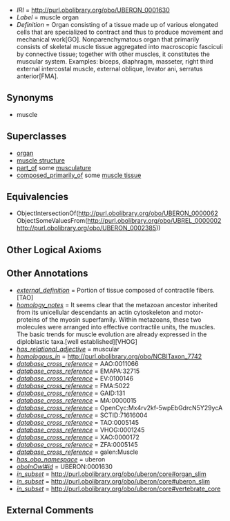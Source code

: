  * *IRI* = http://purl.obolibrary.org/obo/UBERON_0001630
 * *Label* = muscle organ
 * *Definition* = Organ consisting of a tissue made up of various elongated cells that are specialized to contract and thus to produce movement and mechanical work[GO]. Nonparenchymatous organ that primarily consists of skeletal muscle tissue aggregated into macroscopic fasciculi by connective tissue; together with other muscles, it constitutes the muscular system. Examples: biceps, diaphragm, masseter, right third external intercostal muscle, external oblique, levator ani, serratus anterior[FMA].

## Synonyms

 * muscle

## Superclasses

 * [organ](../../UBERON/62/UBERON_0000062.md)
 * [muscle structure](../../UBERON/90/UBERON_0005090.md)
 * [part_of](../../BFO/50/BFO_0000050.md) some [musculature](../../UBERON/15/UBERON_0001015.md)
 * [composed_primarily_of](../../UBREL/02/UBREL_0000002.md) some [muscle tissue](../../UBERON/85/UBERON_0002385.md)

## Equivalencies

 * ObjectIntersectionOf(<http://purl.obolibrary.org/obo/UBERON_0000062> ObjectSomeValuesFrom(<http://purl.obolibrary.org/obo/UBREL_0000002> <http://purl.obolibrary.org/obo/UBERON_0002385>))

## Other Logical Axioms


## Other Annotations

 * *[external_definition](../../UBPROP/01/UBPROP_0000001.md)* = Portion of tissue composed of contractile fibers.[TAO]
 * *[homology_notes](../../UBPROP/03/UBPROP_0000003.md)* = It seems clear that the metazoan ancestor inherited from its unicellular descendants an actin cytoskeleton and motor-proteins of the myosin superfamily. Within metazoans, these two molecules were arranged into effective contractile units, the muscles. The basic trends for muscle evolution are already expressed in the diploblastic taxa.[well established][VHOG]
 * *[has_relational_adjective](../../UBPROP/07/UBPROP_0000007.md)* = muscular
 * *[homologous_in](../../core#homologous/in/core#homologous_in.md)* = http://purl.obolibrary.org/obo/NCBITaxon_7742
 * *[database_cross_reference](../../ef/oboInOwl#hasDbXref.md)* = AAO:0011066
 * *[database_cross_reference](../../ef/oboInOwl#hasDbXref.md)* = EMAPA:32715
 * *[database_cross_reference](../../ef/oboInOwl#hasDbXref.md)* = EV:0100146
 * *[database_cross_reference](../../ef/oboInOwl#hasDbXref.md)* = FMA:5022
 * *[database_cross_reference](../../ef/oboInOwl#hasDbXref.md)* = GAID:131
 * *[database_cross_reference](../../ef/oboInOwl#hasDbXref.md)* = MA:0000015
 * *[database_cross_reference](../../ef/oboInOwl#hasDbXref.md)* = OpenCyc:Mx4rv2kf-5wpEbGdrcN5Y29ycA
 * *[database_cross_reference](../../ef/oboInOwl#hasDbXref.md)* = SCTID:71616004
 * *[database_cross_reference](../../ef/oboInOwl#hasDbXref.md)* = TAO:0005145
 * *[database_cross_reference](../../ef/oboInOwl#hasDbXref.md)* = VHOG:0001245
 * *[database_cross_reference](../../ef/oboInOwl#hasDbXref.md)* = XAO:0000172
 * *[database_cross_reference](../../ef/oboInOwl#hasDbXref.md)* = ZFA:0005145
 * *[database_cross_reference](../../ef/oboInOwl#hasDbXref.md)* = galen:Muscle
 * *[has_obo_namespace](../../ce/oboInOwl#hasOBONamespace.md)* = uberon
 * *[oboInOwl#id](../../id/oboInOwl#id.md)* = UBERON:0001630
 * *[in_subset](../../et/oboInOwl#inSubset.md)* = http://purl.obolibrary.org/obo/uberon/core#organ_slim
 * *[in_subset](../../et/oboInOwl#inSubset.md)* = http://purl.obolibrary.org/obo/uberon/core#uberon_slim
 * *[in_subset](../../et/oboInOwl#inSubset.md)* = http://purl.obolibrary.org/obo/uberon/core#vertebrate_core

## External Comments

